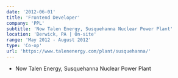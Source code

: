 ```yaml
---
date: '2012-06-01'
title: 'Frontend Developer'
company: 'PPL'
subtitle: 'Now Talen Energy, Susquehanna Nuclear Power Plant'
location: 'Berwick, PA | On-site'
range: 'May 2012 - August 2012'
type: 'Co-op'
url: 'https://www.talenenergy.com/plant/susquehanna/'
---
```


- Now Talen Energy, Susquehanna Nuclear Power Plant
